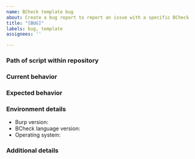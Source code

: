 ```yaml
---
name: BCheck template bug
about: Create a bug report to report an issue with a specific BCheck
title: "[BUG]"
labels: bug, template
assignees: ''

---
```


### Path of script within repository



### Current behavior



### Expected behavior



### Environment details

  - Burp version:
  - BCheck language version:
  - Operating system:


### Additional details
